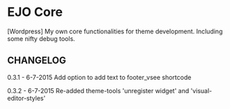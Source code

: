 # EJO Core
[Wordpress] My own core functionalities for theme development. Including some nifty debug tools.

## CHANGELOG

0.3.1 - 6-7-2015
Add option to add text to footer_vsee shortcode

0.3.2 - 6-7-2015
Re-added theme-tools 'unregister widget' and 'visual-editor-styles'